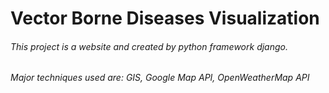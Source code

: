 # Vector Borne Diseases Visualization
###### This project is a website and created by python framework django.
###### Major techniques used are: GIS, Google Map API, OpenWeatherMap API
